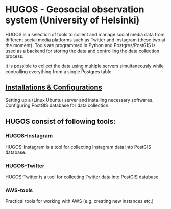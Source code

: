 # HUGOS - Geosocial observation system (University of Helsinki)

HUGOS is a selection of tools to collect and manage social media data from different social media platforms such as Twitter and Instagram (these two at the moment). 
Tools are programmed in Python and Postgres/PostGIS is used as a backend for storing the data and controlling the data collection process.

It is possible to collect the data using multiple servers simultaneously while controlling everything from a single Postgres table. 
 
## [Installations & Configurations](docs/Install_readme.md)
Setting up a (Linux Ubuntu) server and installing necessary softwares. Configuring PostGIS database for data collection.

## HUGOS consist of following tools:

### [HUGOS-Instagram](HUGOS-Instagram/Insta_readme.md)
HUGOS-Instagram is a tool for collecting Instagram data into PostGIS database.

### [HUGOS-Twitter](HUGOS-Twitter/Twitter_readme.md)
HUGOS-Twitter is a tool for collecting Twitter data into PostGIS database.

### AWS-tools
Practical tools for working with AWS (e.g. creating new instances etc.) 

